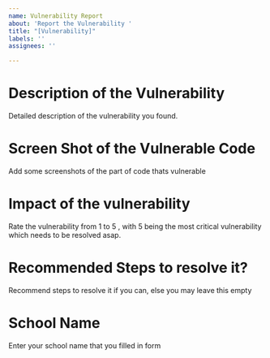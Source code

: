 ```yaml
---
name: Vulnerability Report
about: 'Report the Vulnerability '
title: "[Vulnerability]"
labels: ''
assignees: ''

---
```


# Description of the Vulnerability
Detailed description of the vulnerability you found.

# Screen Shot of the Vulnerable Code
Add some screenshots of the part of code thats vulnerable

# Impact of the vulnerability
Rate the vulnerability from 1 to 5 , with 5 being the most critical vulnerability which needs to be resolved asap.

# Recommended Steps to resolve it?
Recommend steps to resolve it if you can, else you may leave this empty

# School Name 
Enter your school name that you filled in form
